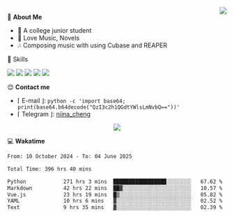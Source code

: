 <a href="#">
    <img align="right" src="https://github-readme-stats-tau-lilac-25.vercel.app/api?username=irorange27&count_private=true&show_icons=true&theme=transparent" />
</a>

💭 **About Me**

- 🏫 A college junior student
- 🍕 Love Music, Novels
- 🎶 Composing music with using Cubase and REAPER


🚀 Skills

![](https://img.shields.io/badge/-python-3e74a2?style=for-the-badge&logo=Python&logoColor=fff
)
![](https://img.shields.io/badge/-javascript-f0db4f?style=for-the-badge&logo=JavaScript&logoColor=fff
)
![](https://img.shields.io/badge/-vue3-41b883?style=for-the-badge&logo=Vue.js&logoColor=fff
)
![](https://img.shields.io/badge/-docker-2496ed?style=for-the-badge&logo=Docker&logoColor=fff
)
![](https://img.shields.io/badge/-linux-000000?style=for-the-badge&logo=Linux&logoColor=fff&color=000
)

😊 **Contact me**

- ⌈ E-mail ⌋: `python -c 'import base64; print(base64.b64decode("QzI3c2h1QGdtYWlsLmNvbQ=="))'`
- ⌈ Telegram ⌋: [niina_cheng](https://t.me/niina_cheng)

</p>
    <p align="center">
    <img src="https://profile-counter.glitch.me/{irorange27}/count.svg" />
</p>

💻 **Wakatime**

<!--START_SECTION:waka-->

```txt
From: 10 October 2024 - To: 04 June 2025

Total Time: 396 hrs 40 mins

Python            271 hrs 3 mins  █████████████████░░░░░░░░   67.62 %
Markdown          42 hrs 22 mins  ██▓░░░░░░░░░░░░░░░░░░░░░░   10.57 %
Vue.js            23 hrs 19 mins  █▒░░░░░░░░░░░░░░░░░░░░░░░   05.82 %
YAML              10 hrs 6 mins   ▓░░░░░░░░░░░░░░░░░░░░░░░░   02.52 %
Text              9 hrs 35 mins   ▓░░░░░░░░░░░░░░░░░░░░░░░░   02.39 %
```

<!--END_SECTION:waka-->
